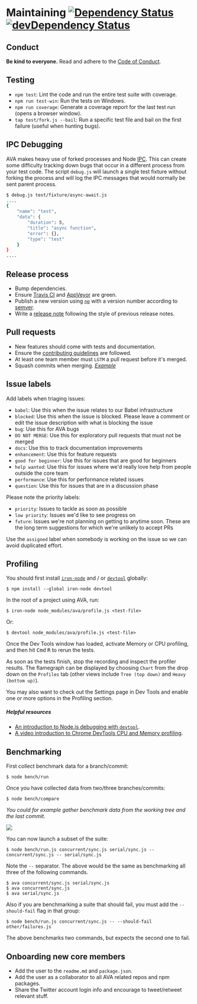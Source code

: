 # Maintaining [![Dependency Status](https://david-dm.org/avajs/ava.svg)](https://david-dm.org/avajs/ava) [![devDependency Status](https://david-dm.org/avajs/ava/dev-status.svg)](https://david-dm.org/avajs/ava#info=devDependencies)


## Conduct

**Be kind to everyone.**
Read and adhere to the [Code of Conduct](code-of-conduct.md).


## Testing

 - `npm test`: Lint the code and run the entire test suite with coverage.
 - `npm run test-win`: Run the tests on Windows.
 - `npm run coverage`: Generate a coverage report for the last test run (opens a browser window).
 - `tap test/fork.js --bail`: Run a specific test file and bail on the first failure (useful when hunting bugs).

## IPC Debugging

AVA makes heavy use of forked processes and Node [IPC](https://nodejs.org/api/process.html#process_process_send_message_sendhandle_callback).
 This can create some difficulty tracking down bugs that occur in a different process from your test code.
 The script `debug.js` will launch a single test fixture without forking the process and will log the IPC messages 
 that would normally be sent parent process.

```sh
$ debug.js test/fixture/async-await.js
....
{
    "name": "test",
    "data": {
        "duration": 5,
        "title": "async function",
        "error": {},
        "type": "test"
    }
}
....
```

## Release process

- Bump dependencies.
- Ensure [Travis CI](https://travis-ci.org/avajs/ava) and [AppVeyor](https://ci.appveyor.com/project/avajs/ava/branch/master) are green.
- Publish a new version using [`np`](https://github.com/sindresorhus/np) with a version number according to [semver](http://semver.org).
- Write a [release note](https://github.com/avajs/ava/releases/new) following the style of previous release notes.


## Pull requests

- New features should come with tests and documentation.
- Ensure the [contributing guidelines](contributing.md) are followed.
- At least one team member must `LGTM` a pull request before it's merged.
- Squash commits when merging. *[Example](https://github.com/avajs/ava/commit/0675d3444da6958b54c7e5eada91034e516bc97c)*


## Issue labels

Add labels when triaging issues:

* `babel`: Use this when the issue relates to our Babel infrastructure
* `blocked`: Use this when the issue is blocked. Please leave a comment or edit the issue description with what is blocking the issue
* `bug`: Use this for AVA bugs
* `DO NOT MERGE`: Use this for exploratory pull requests that must not be merged
* `docs`: Use this to track documentation improvements
* `enhancement`: Use this for feature requests
* `good for beginner`: Use this for issues that are good for beginners
* `help wanted`: Use this for issues where we'd really love help from people outside the core team
* `performance`: Use this for performance related issues
* `question`: Use this for issues that are in a discussion phase

Please note the priority labels:

* `priority`: Issues to tackle as soon as possible
* `low priority`: Issues we'd like to see progress on
* `future`: Issues we're not planning on getting to anytime soon. These are the long term suggestions for which we're unlikely to accept PRs

Use the `assigned` label when somebody is working on the issue so we can avoid duplicated effort.

## Profiling

You should first install [`iron-node`](https://github.com/s-a/iron-node) and / or [`devtool`](https://github.com/Jam3/devtool) globally:

```
$ npm install --global iron-node devtool
```

In the root of a project using AVA, run:

```
$ iron-node node_modules/ava/profile.js <test-file>
```

Or:

```
$ devtool node_modules/ava/profile.js <test-file>
```

Once the Dev Tools window has loaded, activate Memory or CPU profiling, and then hit <kbd>Cmd</kbd> <kbd>R</kbd> to rerun the tests.

As soon as the tests finish, stop the recording and inspect the profiler results. The flamegraph can be displayed by choosing `Chart` from the drop down on the `Profiles` tab (other views include `Tree (top down)` and `Heavy (bottom up)`).

You may also want to check out the Settings page in Dev Tools and enable one or more options in the Profiling section.

##### Helpful resources

 - [An introduction to Node.js debugging with `devtool`](http://mattdesl.svbtle.com/debugging-nodejs-in-chrome-devtools).
 - [A video introduction to Chrome DevTools CPU and Memory profiling](https://www.youtube.com/watch?v=KKwmdTByxLk).


## Benchmarking

First collect benchmark data for a branch/commit:

```
$ node bench/run
```

Once you have collected data from two/three branches/commits:

```
$ node bench/compare
```

*You could for example gather benchmark data from the working tree and the last commit.*

![](https://cloud.githubusercontent.com/assets/4082216/12700805/bf18f730-c7bf-11e5-8a4f-fec0993c053f.png)

You can now launch a subset of the suite:

```
$ node bench/run.js concurrent/sync.js serial/sync.js -- concurrent/sync.js -- serial/sync.js
```

Note the `--` separator. The above would be the same as benchmarking all three of the following commands.

```
$ ava concurrent/sync.js serial/sync.js
$ ava concurrent/sync.js
$ ava serial/sync.js
```

Also if you are benchmarking a suite that should fail, you must add the `--should-fail` flag in that group:

```
$ node bench/run.js concurrent/sync.js -- --should-fail other/failures.js
```

The above benchmarks two commands, but expects the second one to fail.


## Onboarding new core members

- Add the user to the `readme.md` and `package.json`.
- Add the user as a collaborator to all AVA related repos and npm packages.
- Share the Twitter account login info and encourage to tweet/retweet relevant stuff.
